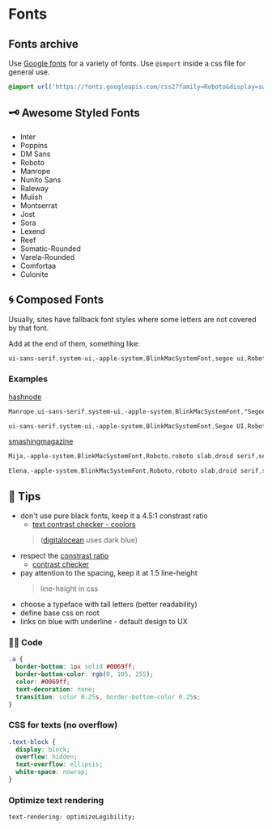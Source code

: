 # Fonts

## Fonts archive

Use [Google fonts](https://fonts.google.com/) for a variety of fonts. Use `@import` inside a css file for general use.

```css
@import url('https://fonts.googleapis.com/css2?family=Roboto&display=swap')
```

## 🗝️ Awesome Styled Fonts

- Inter
- Poppins
- DM Sans
- Roboto
- Manrope
- Nunito Sans
- Raleway
- Mulish
- Montserrat
- Jost
- Sora
- Lexend
- Reef
- Somatic-Rounded
- Varela-Rounded
- Comfortaa
- Culonite

## 🌀 Composed Fonts

Usually, sites have fallback font styles where some letters are not covered by that font.

Add at the end of them, something like:

```css
ui-sans-serif,system-ui,-apple-system,BlinkMacSystemFont,segoe ui,Roboto
```

### Examples

[hashnode](https://hashnode.com/)

```css
Manrope,ui-sans-serif,system-ui,-apple-system,BlinkMacSystemFont,"Segoe UI",Roboto,"Helvetica Neue",Arial,"Noto Sans",sans-serif,"Apple Color Emoji","Segoe UI Emoji","Segoe UI Symbol","Noto Color Emoji"
```
```css
ui-sans-serif,system-ui,-apple-system,BlinkMacSystemFont,Segoe UI,Roboto,Helvetica Neue,Arial,Noto Sans,sans-serif,apple color emoji,segoe ui emoji,Segoe UI Symbol,noto color emoji
```

[smashingmagazine](https://www.smashingmagazine.com/2019/10/speed-up-your-website-webp/)

```css
Mija,-apple-system,BlinkMacSystemFont,Roboto,roboto slab,droid serif,segoe ui,system-ui,Arial,sans-serif
```

```css
Elena,-apple-system,BlinkMacSystemFont,Roboto,roboto slab,droid serif,segoe ui,system-ui,Arial,sans-serif
```

## 📝 Tips

- don't use pure black fonts, keep it a 4.5:1 constrast ratio
  - [text contrast checker - coolors](https://coolors.co/contrast-checker)
  > ([digitalocean](https://www.digitalocean.com/) uses dark blue)
- respect the [constrast ratio](https://www.getstark.co/blog/accessible-contrast-ratios-and-a-levels-explained/)
  - [contrast checker](https://contrastchecker.com/)
- pay attention to the spacing, keep it at 1.5 line-height
  > line-height in css
- choose a typeface with tall letters (better readability)
- define base css on root
- links on blue with underline - default design to UX

### 🧑‍💻 Code

```css
.a {
  border-bottom: 1px solid #0069ff;
  border-bottom-color: rgb(0, 105, 255);
  color: #0069ff;
  text-decoration: none;
  transition: color 0.25s, border-bottom-color 0.25s;
}
```

### CSS for texts (no overflow)

```css
.text-block {
  display: block;
  overflow: hidden;
  text-overflow: ellipsis;
  white-space: nowrap;
}
```

### Optimize text rendering

```css
text-rendering: optimizeLegibility;
```
